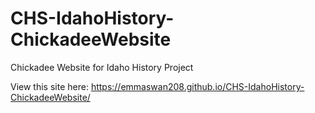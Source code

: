 # CHS-IdahoHistory-ChickadeeWebsite
Chickadee Website for Idaho History Project

View this site here: <a href="https://emmaswan208.github.io/CHS-IdahoHistory-ChickadeeWebsite/" target="_blank">https://emmaswan208.github.io/CHS-IdahoHistory-ChickadeeWebsite/</a> 